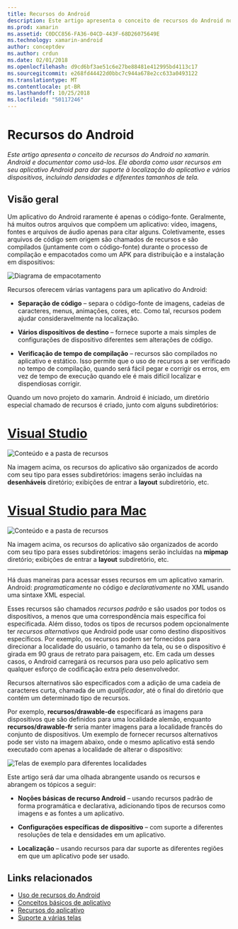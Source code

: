 ```yaml
---
title: Recursos do Android
description: Este artigo apresenta o conceito de recursos do Android no xamarin. Android e documentar como usá-los. Ele aborda como usar recursos em seu aplicativo Android para dar suporte à localização do aplicativo e vários dispositivos, incluindo densidades e diferentes tamanhos de tela.
ms.prod: xamarin
ms.assetid: C0DCC856-FA36-04CD-443F-68D26075649E
ms.technology: xamarin-android
author: conceptdev
ms.author: crdun
ms.date: 02/01/2018
ms.openlocfilehash: d9cd6bf3ae51c6e27be88481e412995bd4113c17
ms.sourcegitcommit: e268fd44422d0bbc7c944a678e2cc633a0493122
ms.translationtype: MT
ms.contentlocale: pt-BR
ms.lasthandoff: 10/25/2018
ms.locfileid: "50117246"
---
```

# <a name="android-resources"></a>Recursos do Android

_Este artigo apresenta o conceito de recursos do Android no xamarin. Android e documentar como usá-los. Ele aborda como usar recursos em seu aplicativo Android para dar suporte à localização do aplicativo e vários dispositivos, incluindo densidades e diferentes tamanhos de tela._


## <a name="overview"></a>Visão geral

Um aplicativo do Android raramente é apenas o código-fonte. Geralmente, há muitos outros arquivos que compõem um aplicativo: vídeo, imagens, fontes e arquivos de áudio apenas para citar alguns. Coletivamente, esses arquivos de código sem origem são chamados de recursos e são compilados (juntamente com o código-fonte) durante o processo de compilação e empacotados como um APK para distribuição e a instalação em dispositivos:

![Diagrama de empacotamento](images/packaging-diagram.png)

Recursos oferecem várias vantagens para um aplicativo do Android:

-  **Separação de código** &ndash; separa o código-fonte de imagens, cadeias de caracteres, menus, animações, cores, etc. Como tal, recursos podem ajudar consideravelmente na localização.

-  **Vários dispositivos de destino** &ndash; fornece suporte a mais simples de configurações de dispositivo diferentes sem alterações de código.

-  **Verificação de tempo de compilação** &ndash; recursos são compilados no aplicativo e estático. Isso permite que o uso de recursos a ser verificado no tempo de compilação, quando será fácil pegar e corrigir os erros, em vez de tempo de execução quando ele é mais difícil localizar e dispendiosas corrigir.

Quando um novo projeto do xamarin. Android é iniciado, um diretório especial chamado de recursos é criado, junto com alguns subdiretórios:

# <a name="visual-studiotabwindows"></a>[Visual Studio](#tab/windows)

![Conteúdo e a pasta de recursos](images/resources-folder-vs.png)

Na imagem acima, os recursos do aplicativo são organizados de acordo com seu tipo para esses subdiretórios: imagens serão incluídas na **desenháveis** diretório; exibições de entrar a **layout** subdiretório, etc.
 
# <a name="visual-studio-for-mactabmacos"></a>[Visual Studio para Mac](#tab/macos)

![Conteúdo e a pasta de recursos](images/resources-folder-xs.png)

Na imagem acima, os recursos do aplicativo são organizados de acordo com seu tipo para esses subdiretórios: imagens serão incluídas na **mipmap** diretório; exibições de entrar a **layout** subdiretório, etc.
 
-----

Há duas maneiras para acessar esses recursos em um aplicativo xamarin. Android: *programaticamente* no código e *declarativamente* no XML usando uma sintaxe XML especial.

Esses recursos são chamados *recursos padrão* e são usados por todos os dispositivos, a menos que uma correspondência mais específica foi especificada. Além disso, todos os tipos de recursos podem opcionalmente ter *recursos alternativos* que Android pode usar como destino dispositivos específicos. Por exemplo, os recursos podem ser fornecidos para direcionar a localidade do usuário, o tamanho da tela, ou se o dispositivo é girada em 90 graus de retrato para paisagem, etc. Em cada um desses casos, o Android carregará os recursos para uso pelo aplicativo sem qualquer esforço de codificação extra pelo desenvolvedor.

Recursos alternativos são especificados com a adição de uma cadeia de caracteres curta, chamada de um *qualificador*, até o final do diretório que contém um determinado tipo de recursos.

Por exemplo, **recursos/drawable-de** especificará as imagens para dispositivos que são definidos para uma localidade alemão, enquanto **recursos/drawable-fr** seria manter imagens para a localidade francês do conjunto de dispositivos. Um exemplo de fornecer recursos alternativos pode ser visto na imagem abaixo, onde o mesmo aplicativo está sendo executado com apenas a localidade de alterar o dispositivo:

![Telas de exemplo para diferentes localidades](images/localized-screenshots.png)

Este artigo será dar uma olhada abrangente usando os recursos e abrangem os tópicos a seguir:

-  **Noções básicas de recurso Android** &ndash; usando recursos padrão de forma programática e declarativa, adicionando tipos de recursos como imagens e as fontes a um aplicativo.

-  **Configurações específicas de dispositivo** &ndash; com suporte a diferentes resoluções de tela e densidades em um aplicativo.

-  **Localização** &ndash; usando recursos para dar suporte as diferentes regiões em que um aplicativo pode ser usado.


## <a name="related-links"></a>Links relacionados

- [Uso de recursos do Android](~/android/app-fundamentals/resources-in-android/android-assets.md)
- [Conceitos básicos de aplicativo](http://developer.android.com/guide/topics/fundamentals.html)
- [Recursos do aplicativo](http://developer.android.com/guide/topics/resources/index.html)
- [Suporte a várias telas](http://developer.android.com/guide/practices/screens_support.html)
